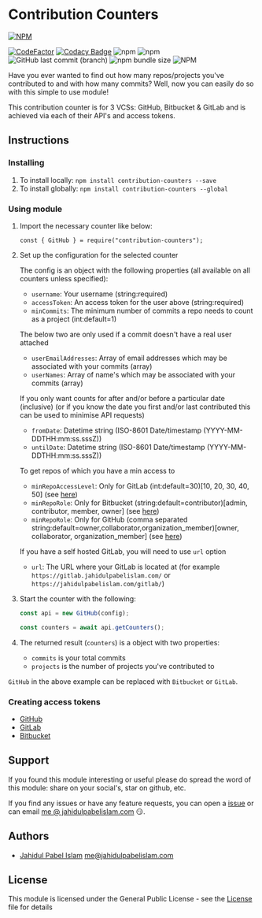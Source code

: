 # Contribution Counters

[![NPM](https://nodei.co/npm/contribution-counters.png?downloads=true&downloadRank=true&stars=true)](https://npmjs.org/package/contribution-counters)

[![CodeFactor](https://www.codefactor.io/repository/github/jahidulpabelislam/contribution-counters/badge?style=flat-square)](https://www.codefactor.io/repository/github/jahidulpabelislam/contribution-counters)
[![Codacy Badge](https://api.codacy.com/project/badge/Grade/b6f7e38aec0c4a8999cd763f73e55a45)](https://app.codacy.com/app/jahidulpabelislam/counters.js?utm_source=github.com&utm_medium=referral&utm_content=jahidulpabelislam/counters.js&utm_campaign=Badge_Grade_Settings)
![npm](https://img.shields.io/npm/v/contribution-counters.svg)
![npm](https://img.shields.io/npm/dm/contribution-counters.svg)
![GitHub last commit (branch)](https://img.shields.io/github/last-commit/jahidulpabelislam/contribution-counters/master.svg?label=last%20activity)
![npm bundle size](https://img.shields.io/bundlephobia/min/contribution-counters.svg)
![NPM](https://img.shields.io/npm/l/contribution-counters.svg)

Have you ever wanted to find out how many repos/projects you've contributed to and with how many commits?
Well, now you can easily do so with this simple to use module!

This contribution counter is for 3 VCSs: GitHub, Bitbucket &amp; GitLab and is achieved via each of their API's and access tokens.

## Instructions

### Installing

1.  To install locally: `npm install contribution-counters --save`
2.  To install globally: `npm install contribution-counters --global`

### Using module

1.  Import the necessary counter like below:

    `const { GitHub } = require("contribution-counters");`

2.  Set up the configuration for the selected counter

    The config is an object with the following properties (all available on all counters unless specified):

    -   `username`: Your username (string:required)
    -   `accessToken`: An access token for the user above (string:required)
    -   `minCommits`: The minimum number of commits a repo needs to count as a project (int:default=1)

    The below two are only used if a commit doesn't have a real user attached

    -   `userEmailAddresses`: Array of email addresses which may be associated with your commits (array)
    -   `userNames`: Array of name's which may be associated with your commits (array)

    If you only want counts for after and/or before a particular date (inclusive) (or if you know the date you first and/or last contributed this can be used to minimise API requests)

    -   `fromDate`: Datetime string (ISO-8601 Date/timestamp (YYYY-MM-DDTHH:mm:ss.sssZ))
    -   `untilDate`: Datetime string (ISO-8601 Date/timestamp (YYYY-MM-DDTHH:mm:ss.sssZ))

    To get repos of which you have a min access to

    -   `minRepoAccessLevel`: Only for GitLab (int:default=30)\[10, 20, 30, 40, 50] (see [here](https://docs.gitlab.com/ee/api/members.html))
    -   `minRepoRole`: Only for Bitbucket (string:default=contributor)\[admin, contributor, member, owner] (see [here](https://developer.atlassian.com/bitbucket/api/2/reference/resource/repositories/%7Busername%7D))
    -   `minRepoRole`: Only for GitHub (comma separated string:default=owner,collaborator,organization_member)\[owner, collaborator, organization_member] (see [here](https://developer.github.com/v3/repos/#parameters))

    If you have a self hosted GitLab, you will need to use `url` option

    -   `url`: The URL where your GitLab is located at (for example `https://gitlab.jahidulpabelislam.com/` or `https://jahidulpabelislam.com/gitlab/`)

3.  Start the counter with the following:

    ```javascript
    const api = new GitHub(config);

    const counters = await api.getCounters();
    ```

4.  The returned result (`counters`) is a object with two properties:

    -   `commits` is your total commits
    -   `projects` is the number of projects you've contributed to

`GitHub` in the above example can be replaced with `Bitbucket` or `GitLab`.

### Creating access tokens

-   [GitHub](https://help.github.com/en/articles/creating-a-personal-access-token-for-the-command-line)
-   [GitLab](https://docs.gitlab.com/ee/user/profile/personal_access_tokens.html#creating-a-personal-access-token)
-   [Bitbucket](https://confluence.atlassian.com/bitbucketserver/personal-access-tokens-939515499.html)

## Support

If you found this module interesting or useful please do spread the word of this module: share on your social's, star on github, etc.

If you find any issues or have any feature requests, you can open a [issue](https://github.com/jahidulpabelislam/contribution-counters/issues) or can email [me @ jahidulpabelislam.com](mailto:me@jahidulpabelislam.com) :smirk:.

## Authors

-   [Jahidul Pabel Islam](https://jahidulpabelislam.com/) [<me@jahidulpabelislam.com>](mailto:me@jahidulpabelislam.com)

## License

This module is licensed under the General Public License - see the [License](LICENSE.md) file for details
